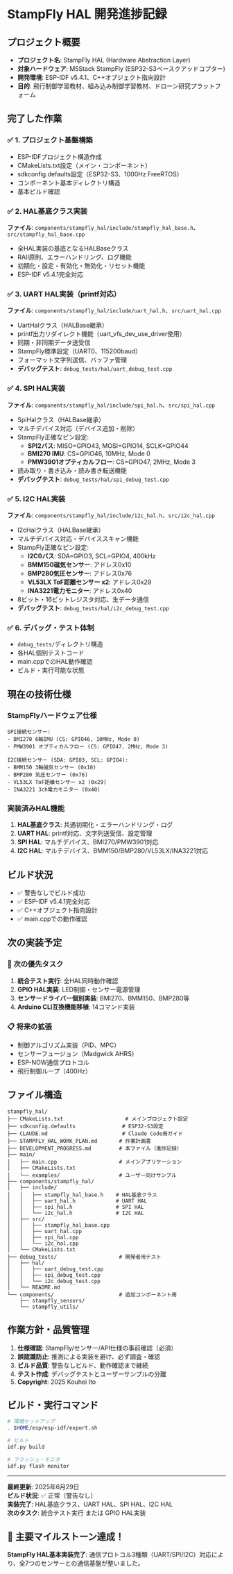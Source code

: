 # StampFly HAL 開発進捗記録

## プロジェクト概要
- **プロジェクト名**: StampFly HAL (Hardware Abstraction Layer)
- **対象ハードウェア**: M5Stack StampFly (ESP32-S3ベースクアッドコプター)
- **開発環境**: ESP-IDF v5.4.1、C++オブジェクト指向設計
- **目的**: 飛行制御学習教材、組み込み制御学習教材、ドローン研究プラットフォーム

## 完了した作業

### ✅ 1. プロジェクト基盤構築
- ESP-IDFプロジェクト構造作成
- CMakeLists.txt設定（メイン・コンポーネント）
- sdkconfig.defaults設定（ESP32-S3、1000Hz FreeRTOS）
- コンポーネント基本ディレクトリ構造
- 基本ビルド確認

### ✅ 2. HAL基底クラス実装
**ファイル**: `components/stampfly_hal/include/stampfly_hal_base.h`、`src/stampfly_hal_base.cpp`
- 全HAL実装の基底となるHALBaseクラス
- RAII原則、エラーハンドリング、ログ機能
- 初期化・設定・有効化・無効化・リセット機能
- ESP-IDF v5.4.1完全対応

### ✅ 3. UART HAL実装（printf対応）
**ファイル**: `components/stampfly_hal/include/uart_hal.h`、`src/uart_hal.cpp`
- UartHalクラス（HALBase継承）
- printf出力リダイレクト機能（uart_vfs_dev_use_driver使用）
- 同期・非同期データ送受信
- StampFly標準設定（UART0、115200baud）
- フォーマット文字列送信、バッファ管理
- **デバッグテスト**: `debug_tests/hal/uart_debug_test.cpp`

### ✅ 4. SPI HAL実装
**ファイル**: `components/stampfly_hal/include/spi_hal.h`、`src/spi_hal.cpp`
- SpiHalクラス（HALBase継承）
- マルチデバイス対応（デバイス追加・削除）
- StampFly正確なピン設定:
  - **SPI2バス**: MISO=GPIO43, MOSI=GPIO14, SCLK=GPIO44
  - **BMI270 IMU**: CS=GPIO46, 10MHz, Mode 0
  - **PMW3901オプティカルフロー**: CS=GPIO47, 2MHz, Mode 3
- 読み取り・書き込み・読み書き転送機能
- **デバッグテスト**: `debug_tests/hal/spi_debug_test.cpp`

### ✅ 5. I2C HAL実装
**ファイル**: `components/stampfly_hal/include/i2c_hal.h`、`src/i2c_hal.cpp`
- I2cHalクラス（HALBase継承）
- マルチデバイス対応・デバイススキャン機能
- StampFly正確なピン設定:
  - **I2C0バス**: SDA=GPIO3, SCL=GPIO4, 400kHz
  - **BMM150磁気センサー**: アドレス0x10
  - **BMP280気圧センサー**: アドレス0x76
  - **VL53LX ToF距離センサー x2**: アドレス0x29
  - **INA3221電力モニター**: アドレス0x40
- 8ビット・16ビットレジスタ対応、生データ通信
- **デバッグテスト**: `debug_tests/hal/i2c_debug_test.cpp`

### ✅ 6. デバッグ・テスト体制
- `debug_tests/`ディレクトリ構造
- 各HAL個別テストコード
- main.cppでのHAL動作確認
- ビルド・実行可能な状態

## 現在の技術仕様

### StampFlyハードウェア仕様
```
SPI接続センサー:
- BMI270 6軸IMU (CS: GPIO46, 10MHz, Mode 0)
- PMW3901 オプティカルフロー (CS: GPIO47, 2MHz, Mode 3)

I2C接続センサー (SDA: GPIO3, SCL: GPIO4):
- BMM150 3軸磁気センサー (0x10)
- BMP280 気圧センサー (0x76)  
- VL53LX ToF距離センサー x2 (0x29)
- INA3221 3ch電力モニター (0x40)
```

### 実装済みHAL機能
1. **HAL基底クラス**: 共通初期化・エラーハンドリング・ログ
2. **UART HAL**: printf対応、文字列送受信、設定管理
3. **SPI HAL**: マルチデバイス、BMI270/PMW3901対応
4. **I2C HAL**: マルチデバイス、BMM150/BMP280/VL53LX/INA3221対応

## ビルド状況
- ✅ 警告なしでビルド成功
- ✅ ESP-IDF v5.4.1完全対応
- ✅ C++オブジェクト指向設計
- ✅ main.cppでの動作確認

## 次の実装予定

### 🎯 次の優先タスク
1. **統合テスト実行**: 全HAL同時動作確認
2. **GPIO HAL実装**: LED制御・センサー電源管理
3. **センサードライバー個別実装**: BMI270、BMM150、BMP280等
4. **Arduino CLI互換機能移植**: 14コマンド実装

### 📋 将来の拡張
- 制御アルゴリズム実装（PID、MPC）
- センサーフュージョン（Madgwick AHRS）
- ESP-NOW通信プロトコル
- 飛行制御ループ（400Hz）

## ファイル構造
```
stampfly_hal/
├── CMakeLists.txt                    # メインプロジェクト設定
├── sdkconfig.defaults               # ESP32-S3設定
├── CLAUDE.md                        # Claude Code用ガイド
├── STAMPFLY_HAL_WORK_PLAN.md       # 作業計画書
├── DEVELOPMENT_PROGRESS.md         # 本ファイル（進捗記録）
├── main/
│   ├── main.cpp                    # メインアプリケーション
│   ├── CMakeLists.txt             
│   └── examples/                   # ユーザー向けサンプル
├── components/stampfly_hal/
│   ├── include/
│   │   ├── stampfly_hal_base.h    # HAL基底クラス
│   │   ├── uart_hal.h             # UART HAL
│   │   ├── spi_hal.h              # SPI HAL
│   │   └── i2c_hal.h              # I2C HAL
│   ├── src/
│   │   ├── stampfly_hal_base.cpp
│   │   ├── uart_hal.cpp
│   │   ├── spi_hal.cpp
│   │   └── i2c_hal.cpp
│   └── CMakeLists.txt
├── debug_tests/                    # 開発者用テスト
│   ├── hal/
│   │   ├── uart_debug_test.cpp
│   │   ├── spi_debug_test.cpp
│   │   └── i2c_debug_test.cpp
│   └── README.md
└── components/                     # 追加コンポーネント用
    ├── stampfly_sensors/
    └── stampfly_utils/
```

## 作業方針・品質管理
1. **仕様確認**: StampFly/センサー/API仕様の事前確認（必須）
2. **誤認識防止**: 推測による実装を避け、必ず調査・確認
3. **ビルド品質**: 警告なしビルド、動作確認まで継続
4. **テスト作成**: デバッグテストとユーザーサンプルの分離
5. **Copyright**: 2025 Kouhei Ito

## ビルド・実行コマンド
```bash
# 環境セットアップ
. $HOME/esp/esp-idf/export.sh

# ビルド
idf.py build

# フラッシュ・モニタ
idf.py flash monitor
```

---
**最終更新**: 2025年6月29日  
**ビルド状況**: ✅ 正常（警告なし）  
**実装完了**: HAL基底クラス、UART HAL、SPI HAL、I2C HAL  
**次のタスク**: 統合テスト実行 または GPIO HAL実装

## 🎉 主要マイルストーン達成！
**StampFly HAL基本実装完了**: 通信プロトコル3種類（UART/SPI/I2C）対応により、全7つのセンサーとの通信基盤が整いました。